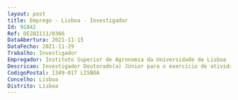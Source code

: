 ```yaml
--- 
layout: post
title: Emprego - Lisboa - Investigador
Id: 91842
Ref: OE202111/0366
DataAbertura: 2021-11-15
DataFecho: 2021-11-29
Trabalho: Investigador
Empregador: Instituto Superior de Agronomia da Universidade de Lisboa
Descricao: Investigador Doutorado(a) Júnior para o exercício de atividades de investigação científica na área da engenharia florestal. A investigação tratará do desenvolvimento e aplicação de metodologias de gestão sustentável e de governança em áreas florestais comunitárias (baldios), com enfoque na problemática da gestão das espécies lenhosas incluindo invasoras e do risco de incêndio.
CodigoPostal: 1349-017 LISBOA
Concelho: Lisboa
Distrito: Lisboa
--- 
```

